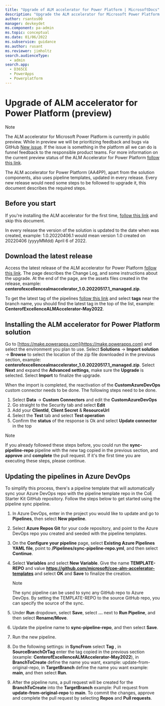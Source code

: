 ```yaml
---
title: "Upgrade of ALM accelerator for Power Platform | MicrosoftDocs"
description: "Upgrade the ALM accelerator for Microsoft Power Platform."
author: rsantos00
manager: devkeydet
ms.component: pa-admin
ms.topic: conceptual
ms.date: 01/06/2022
ms.subservice: guidance
ms.author: rusant
ms.reviewer: jimholtz
search.audienceType: 
  - admin
search.app: 
  - D365CE
  - PowerApps
  - Powerplatform
---
```

# Upgrade of ALM accelerator for Power Platform (preview)

> [!NOTE]
> The ALM accelerator for Microsoft Power Platform is currently in public preview. While in preview we will be prioritizing feedback and bugs via GitHub [New issue](https://github.com/microsoft/coe-starter-kit/labels/alm-accelerator). If the issue is something in the platform all we can do is funnel feedback to the responsible product teams. For more information on the current preview status of the ALM Accelerator for Power Platform [follow this link](https://github.com/microsoft/coe-starter-kit/blob/main/CenterofExcellenceALMAccelerator/PREVIEW.md).

The ALM accelerator for Power Platform (AA4PP), apart from the solution components, also uses pipeline templates, updated in every release. Every new release would need some steps to be followed to upgrade it, this document describes the required steps.

## Before you start

If you're installing the ALM accelerator for the first time, [follow this link](/power-platform/guidance/coe/setup-almacceleratorpowerplatform) and skip this document.

In every release the version of the solution is updated to the date when was created, example: 1.0.20220406.1 would mean version 1.0 created on 20220406 (yyyyMMdd) April 6 of 2022.

## Download the latest release

Access the latest release of the ALM accelerator for Power Platform [follow this link](https://github.com/microsoft/coe-starter-kit/releases/latest). The page describes the Change Log, and some instructions about the upgrade. At the end of the page, are the assets files created in the release, example: **centerofexcellencealmaccelerator_1.0.20220517.1_managed.zip**.

To get the latest tag of the pipelines [follow this link](https://github.com/microsoft/coe-alm-accelerator-templates) and select **tags** near the branch name, you should find the latest tag in the top of the list, example: **CenterofExcellenceALMAccelerator-May2022**.

## Installing the ALM accelerator for Power Platform solution

Go to [https://make.powerapps.com](https://make.powerapps.com) and select the environment you plan to use. Select **Solutions** -> **Import solution** -> **Browse** to select the location of the zip file downloaded in the previous section, example: **centerofexcellencealmaccelerator_1.0.20220517.1_managed.zip**. Select **Next** and expand the **Advanced settings**, make sure the **Upgrade** is selected. Select **Import** to finalize the upgrade.

When the import is completed, the reactivation of the **CustomAzureDevOps** custom connector needs to be done. The following steps need to be done.

1. Select **Data** -> **Custom Connectors** and edit the **CustomAzureDevOps**
1. Go straight to the Security tab and select **Edit**
1. Add your **ClientId**, **Client Secret** & **ResourceUrl**
1. Select the **Test** tab and select **Test operation**
1. Confirm the **status** of the response is Ok and select **Update connector** in the top

> [!NOTE]
> If you already followed these steps before, you could run the **sync-pipeline-repo** pipeline with the new tag copied in the previous section, and **approve** and **complete** the pull request.
If it's the first time you are executing these steps, please continue.

## Updating the pipelines in Azure DevOps

To simplify this process, there's a pipeline template that will automatically sync your Azure DevOps repo with the pipeline template repo in the CoE Starter Kit GitHub repository. Follow the steps below to get started using the pipeline sync pipeline.

1. In Azure DevOps, enter in the project you would like to update and go to **Pipelines**, then select **New pipeline**.

1. Select **Azure Repos Git** for your code repository, and point to the Azure DevOps repo you created and seeded with the pipeline templates.

1. On the **Configure your pipeline** page, select **Existing Azure Pipelines YAML file**, point to **/Pipelines/sync-pipeline-repo.yml**, and then select **Continue**.

1. Select **Variables** and select **New Variable**. Give the name **TEMPLATE-REPO** and value **<https://github.com/microsoft/coe-alm-accelerator-templates>** and select **OK** and **Save** to finalize the creation.

   > [!NOTE]
   > The sync pipeline can be used to sync any GitHub repo to Azure DevOps. By setting the TEMPLATE-REPO to the source GitHub repo, you can specify the source of the sync.

1. Under **Run** dropdown, select **Save**, select **...** next to **Run Pipeline**, and then select **Rename/Move**.

1. Update the pipeline name to **sync-pipeline-repo**, and then select **Save**.

1. Run the new pipeline.

1. Do the following settings: in **SyncFrom** select **Tag** , in **SourceBranchOrTag** enter the tag copied in the previous section (example: **CenterofExcellenceALMAccelerator-May2022**), in  **BranchToCreate** define the name you want, example: update-from-original-repo, in **TargetBranch** define the name you want example: **main**, and then select **Run**.

1. After the pipeline runs, a pull request will be created for the **BranchToCreate** into the **TargetBranch** example: Pull request from **update-from-original-repo** to **main**. To commit the changes, approve and complete the pull request by selecting **Repos** and **Pull requests**.
